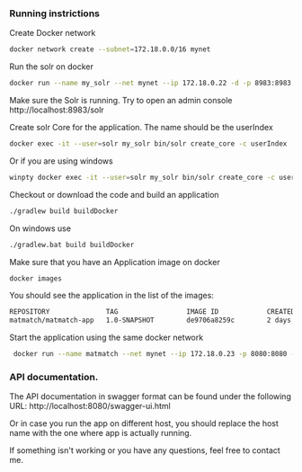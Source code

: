 ### Running instrictions

Create Docker network
```bash
docker network create --subnet=172.18.0.0/16 mynet
```

Run the solr on docker
```bash
docker run --name my_solr --net mynet --ip 172.18.0.22 -d -p 8983:8983 -t solr
```

Make sure the Solr is running. Try to open an admin console http://localhost:8983/solr

Create solr Core for the application. The name should be the userIndex
```bash
docker exec -it --user=solr my_solr bin/solr create_core -c userIndex
```
Or if you are using windows
```bash
winpty docker exec -it --user=solr my_solr bin/solr create_core -c userIndex
```

Checkout or download the code and build an application
```bash
./gradlew build buildDocker
```
On windows use
```bash
./gradlew.bat build buildDocker
```

Make sure that you have an Application image on docker
```bash
docker images
```
You should see the application in the list of the images:
```bash
REPOSITORY              TAG                 IMAGE ID            CREATED             SIZE
matmatch/matmatch-app   1.0-SNAPSHOT        de9706a8259c        2 days ago          742MB
```

Start the application using the same docker network
```bash
 docker run --name matmatch --net mynet --ip 172.18.0.23 -p 8080:8080 -t matmatch/matmatch-app:1.0-SNAPSHOT
```

### API documentation.
The API documentation in swagger format can be found under the following URL:
http://localhost:8080/swagger-ui.html

Or in case you run the app on different host, you should replace the host name with the one where app is actually running.

If something isn't working or you have any questions, feel free to contact me.
